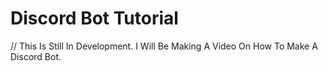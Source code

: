# Discord Bot Tutorial
// This Is Still In Development. I Will Be Making A Video On How To Make A Discord Bot.

